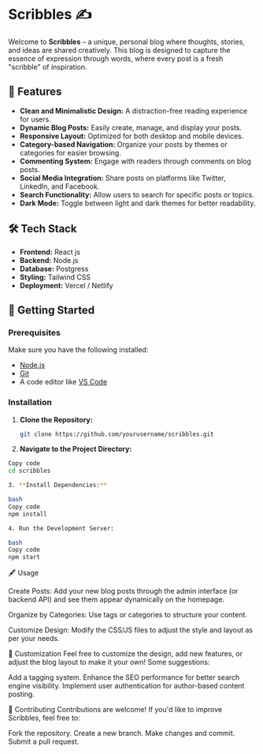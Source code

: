 # Scribbles ✍️

Welcome to **Scribbles** – a unique, personal blog where thoughts, stories, and ideas are shared creatively. This blog is designed to capture the essence of expression through words, where every post is a fresh "scribble" of inspiration.

## 🌟 Features

- **Clean and Minimalistic Design:** A distraction-free reading experience for users.
- **Dynamic Blog Posts:** Easily create, manage, and display your posts.
- **Responsive Layout:** Optimized for both desktop and mobile devices.
- **Category-based Navigation:** Organize your posts by themes or categories for easier browsing.
- **Commenting System:** Engage with readers through comments on blog posts.
- **Social Media Integration:** Share posts on platforms like Twitter, LinkedIn, and Facebook.
- **Search Functionality:** Allow users to search for specific posts or topics.
- **Dark Mode:** Toggle between light and dark themes for better readability.

## 🛠️ Tech Stack

- **Frontend:** React js
- **Backend:** Node.js 
- **Database:** Postgress
- **Styling:** Tailwind CSS
- **Deployment:** Vercel / Netlify

## 🚀 Getting Started

### Prerequisites

Make sure you have the following installed:

- [Node.js](https://nodejs.org/)
- [Git](https://git-scm.com/)
- A code editor like [VS Code](https://code.visualstudio.com/)

### Installation

1. **Clone the Repository:**
   ```bash
   git clone https://github.com/yourusername/scribbles.git

2. **Navigate to the Project Directory:**

```bash
Copy code
cd scribbles

3. **Install Dependencies:**

bash
Copy code
npm install

4. Run the Development Server:

bash
Copy code
npm start
```
🖋️ Usage

Create Posts: Add your new blog posts through the admin interface (or backend API) and see them appear dynamically on the homepage.

Organize by Categories: Use tags or categories to structure your content.

Customize Design: Modify the CSS/JS files to adjust the style and layout as per your needs.


🎨 Customization
Feel free to customize the design, add new features, or adjust the blog layout to make it your own! Some suggestions:

Add a tagging system.
Enhance the SEO performance for better search engine visibility.
Implement user authentication for author-based content posting.

🙌 Contributing
Contributions are welcome! If you'd like to improve Scribbles, feel free to:

Fork the repository.
Create a new branch.
Make changes and commit.
Submit a pull request.
